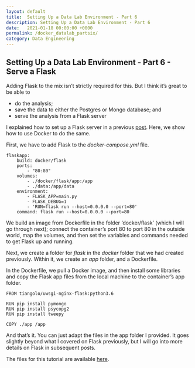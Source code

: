 ```yaml
---
layout: default
title:  Setting Up a Data Lab Environment - Part 6
description: Setting Up a Data Lab Environment - Part 6
date:   2021-01-18 00:00:00 +0000
permalink: /docker_datalab_partsix/
category: Data Engineering
---
```

## Setting Up a Data Lab Environment - Part 6 - Serve a Flask

Adding Flask to the mix isn’t strictly required for this. But I think it’s great to be able to 
- do the analysis;
- save the data to either the Postgres or Mongo database; and 
- serve the analysis from a Flask server 

 I explained how to set up a Flask server in a previous [post][1]. Here, we show how to use Docker to do the same.

First, we have to add Flask to the _docker-compose.yml_ file.
```
flaskapp:
    build: docker/flask
    ports:
        - "80:80"
    volumes: 
        - ./docker/flask/app:/app
        - ./data:/app/data
    environment:
        - FLASK_APP=main.py
        - FLASK_DEBUG=1
        - 'RUN=flask run --host=0.0.0.0 --port=80'
    command: flask run --host=0.0.0.0 --port=80
```
We build an image from Dockerfile in the folder ‘docker/flask’ (which I will go through next); connect the container’s port 80 to port 80 in the outside world, map the volumes, and then set the variables and commands needed to get Flask up and running.

Next, we create a folder for _flask_ in the _docker_ folder that we had created previously. Within it, we create an _app_ folder, and a Dockerfile.

In the Dockerfile, we pull a Docker image, and then install some libraries and copy the Flask app files from the local machine to the container’s app folder.
```
FROM tiangolo/uwsgi-nginx-flask:python3.6

RUN pip install pymongo
RUN pip install psycopg2
RUN pip install tweepy

COPY ./app /app
```
And that’s it. You can just adapt the files in the app folder I provided. It goes slightly beyond what I covered on Flask previously, but I will go into more details on Flask in subsequent posts.

The files for this tutorial are available [here][2].

[1]:	https://medium.com/quaintitative/almost-the-simplest-server-ever-c74b865c2e3c
[2]:	https://github.com/playgrdstar/docker_datalab
